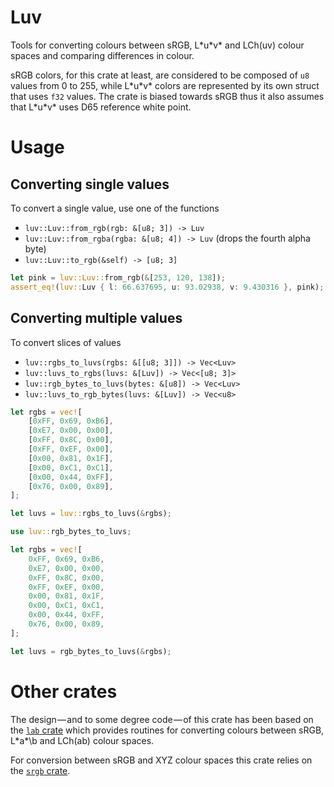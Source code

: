 # Luv

Tools for converting colours between sRGB, L\*u\*v\* and LCh(uv) colour
spaces and comparing differences in colour.

sRGB colors, for this crate at least, are considered to be composed of `u8`
values from 0 to 255, while L\*u\*v\* colors are represented by its own
struct that uses `f32` values.  The crate is biased towards sRGB thus it
also assumes that L\*u\*v\* uses D65 reference white point.

# Usage

## Converting single values

To convert a single value, use one of the functions

* `luv::Luv::from_rgb(rgb: &[u8; 3]) -> Luv`
* `luv::Luv::from_rgba(rgba: &[u8; 4]) -> Luv` (drops the fourth alpha byte)
* `luv::Luv::to_rgb(&self) -> [u8; 3]`

```rust
let pink = luv::Luv::from_rgb(&[253, 120, 138]);
assert_eq!(luv::Luv { l: 66.637695, u: 93.02938, v: 9.430316 }, pink);
```

## Converting multiple values

To convert slices of values

* `luv::rgbs_to_luvs(rgbs: &[[u8; 3]]) -> Vec<Luv>`
* `luv::luvs_to_rgbs(luvs: &[Luv]) -> Vec<[u8; 3]>`
* `luv::rgb_bytes_to_luvs(bytes: &[u8]) -> Vec<Luv>`
* `luv::luvs_to_rgb_bytes(luvs: &[Luv]) -> Vec<u8>`

```rust
let rgbs = vec![
    [0xFF, 0x69, 0xB6],
    [0xE7, 0x00, 0x00],
    [0xFF, 0x8C, 0x00],
    [0xFF, 0xEF, 0x00],
    [0x00, 0x81, 0x1F],
    [0x00, 0xC1, 0xC1],
    [0x00, 0x44, 0xFF],
    [0x76, 0x00, 0x89],
];

let luvs = luv::rgbs_to_luvs(&rgbs);
```

```rust
use luv::rgb_bytes_to_luvs;

let rgbs = vec![
    0xFF, 0x69, 0xB6,
    0xE7, 0x00, 0x00,
    0xFF, 0x8C, 0x00,
    0xFF, 0xEF, 0x00,
    0x00, 0x81, 0x1F,
    0x00, 0xC1, 0xC1,
    0x00, 0x44, 0xFF,
    0x76, 0x00, 0x89,
];

let luvs = rgb_bytes_to_luvs(&rgbs);
```

# Other crates

The design — and to some degree code — of this crate has been based on the
[`lab` crate](https://crates.io/crates/lab) which provides routines for
converting colours between sRGB, L\*a\*\b and LCh(ab) colour spaces.

For conversion between sRGB and XYZ colour spaces this crate relies on the
[`srgb` crate](https://crates.io/crates/srgb).
